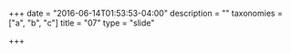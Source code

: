 +++
date = "2016-06-14T01:53:53-04:00"
description = ""
taxonomies = ["a", "b", "c"]
title = "07"
type = "slide"

+++

